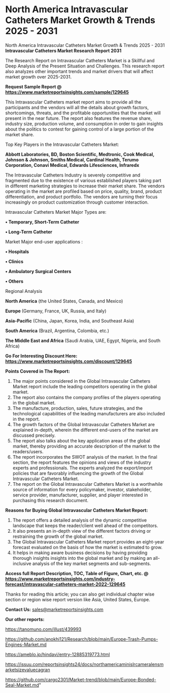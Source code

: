# North America Intravascular Catheters Market Growth & Trends 2025 - 2031
North America Intravascular Catheters Market Growth & Trends 2025 - 2031
<strong>Intravascular Catheters Market Research Report 2031</strong>

The Research Report on Intravascular Catheters Market is a Skillful and Deep Analysis of the Present Situation and Challenges. This research report also analyzes other important trends and market drivers that will affect market growth over 2025-2031.

<strong>Request Sample Report @ <a href=https://www.marketreportsinsights.com/sample/129645>https://www.marketreportsinsights.com/sample/129645</a></strong>

This Intravascular Catheters market report aims to provide all the participants and the vendors will all the details about growth factors, shortcomings, threats, and the profitable opportunities that the market will present in the near future. The report also features the revenue share, industry size, production volume, and consumption in order to gain insights about the politics to contest for gaining control of a large portion of the market share.

Top Key Players in the Intravascular Catheters Market:

<strong>Abbott Laboratories, BD, Boston Scientific, Medtronic, Cook Medical, Johnson & Johnson, Smiths Medical, Cardinal Health, Terumo Corporation, Conavi Medical, Edwards Lifesciences, Infraredx</strong>

The Intravascular Catheters Industry is severely competitive and fragmented due to the existence of various established players taking part in different marketing strategies to increase their market share. The vendors operating in the market are profiled based on price, quality, brand, product differentiation, and product portfolio. The vendors are turning their focus increasingly on product customization through customer interaction.

Intravascular Catheters Market Major Types are:

<strong>• Temporary, Short-Term Catheter

• Long-Term Catheter</strong>

Market Major end-user applications :

<strong>• Hospitals

• Clinics

• Ambulatory Surgical Centers

• Others</strong>

Regional Analysis

</u><strong><b>North America</b></strong> (the United States, Canada, and Mexico)

<strong><b>Europe </b></strong>(Germany, France, UK, Russia, and Italy)

<strong><b>Asia-Pacific</b></strong> (China, Japan, Korea, India, and Southeast Asia)

<strong><b>South America</b></strong> (Brazil, Argentina, Colombia, etc.)

<strong><b>The Middle East and Africa</b></strong> (Saudi Arabia, UAE, Egypt, Nigeria, and South Africa)

<strong>Go For Interesting Discount Here: <a href=https://www.marketreportsinsights.com/discount/129645>https://www.marketreportsinsights.com/discount/129645</a></strong>

<strong>Points Covered in The Report:</strong>
<ol>
  <li>The major points considered in the Global Intravascular Catheters Market report include the leading competitors operating in the global market.</li>
  <li>The report also contains the company profiles of the players operating in the global market.</li>
  <li>The manufacture, production, sales, future strategies, and the technological capabilities of the leading manufacturers are also included in the report.</li>
  <li>The growth factors of the Global Intravascular Catheters Market are explained in-depth, wherein the different end-users of the market are discussed precisely.</li>
  <li>The report also talks about the key application areas of the global market, thereby providing an accurate description of the market to the readers/users.</li>
  <li>The report incorporates the SWOT analysis of the market. In the final section, the report features the opinions and views of the industry experts and professionals. The experts analyzed the export/import policies that are favorably influencing the growth of the Global Intravascular Catheters Market.</li>
  <li>The report on the Global Intravascular Catheters Market is a worthwhile source of information for every policymaker, investor, stakeholder, service provider, manufacturer, supplier, and player interested in purchasing this research document.</li>
</ol>
<strong>Reasons for Buying Global Intravascular Catheters Market Report:</strong>

<ol>
  <li>The report offers a detailed analysis of the dynamic competitive landscape that keeps the reader/client well ahead of the competitors.</li>
  <li>It also presents an in-depth view of the different factors driving or restraining the growth of the global market.</li>
  <li>The Global Intravascular Catheters Market report provides an eight-year forecast evaluated on the basis of how the market is estimated to grow.</li>
  <li>It helps in making aware business decisions by having providing thorough insights insights into the global market and by making an all-inclusive analysis of the key market segments and sub-segments.</li>
</ol>
<strong>Access full Report Description, TOC, Table of Figure, Chart, etc. @ <a href=https://www.marketreportsinsights.com/industry-forecast/intravascular-catheters-market-2022-129645>https://www.marketreportsinsights.com/industry-forecast/intravascular-catheters-market-2022-129645</a></strong>


Thanks for reading this article; you can also get individual chapter wise section or region wise report version like Asia, United States, Europe.

<strong>Contact Us:</strong>
sales@marketreportsinsights.com

<strong>Our other reports:</strong>

<a href=https://tanomuno.com/illust/439993>https://tanomuno.com/illust/439993</a>

<a href=https://github.com/anokhi121/Research/blob/main/Europe-Trash-Pumps-Engines-Market.md>https://github.com/anokhi121/Research/blob/main/Europe-Trash-Pumps-Engines-Market.md</a>

<a href=https://ameblo.jp/hindavi/entry-12885319773.html>https://ameblo.jp/hindavi/entry-12885319773.html</a>

<a href=https://issuu.com/reportsinsights24/docs/northamericaminislrcameralensmarketsizevaluecagran>https://issuu.com/reportsinsights24/docs/northamericaminislrcameralensmarketsizevaluecagran</a>

<a href=https://github.com/cargo2301/Market-trend/blob/main/Europe-Bonded-Seal-Market.md>https://github.com/cargo2301/Market-trend/blob/main/Europe-Bonded-Seal-Market.md</a>"

